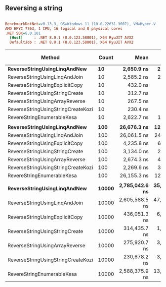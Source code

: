 ## Reversing a string


``` ini

BenchmarkDotNet=v0.13.3, OS=Windows 11 (10.0.22631.3007), VM=Hyper-V
AMD EPYC 7763, 1 CPU, 16 logical and 8 physical cores
.NET SDK=8.0.101
  [Host]     : .NET 8.0.1 (8.0.123.58001), X64 RyuJIT AVX2
  DefaultJob : .NET 8.0.1 (8.0.123.58001), X64 RyuJIT AVX2


```
|                             Method | Count |           Mean |        Error |       StdDev | Ratio | RatioSD |     Gen0 | Allocated | Alloc Ratio |
|----------------------------------- |------ |---------------:|-------------:|-------------:|------:|--------:|---------:|----------:|------------:|
|       **ReverseStringUsingLinqAndNew** |    **10** |     **2,650.9 ns** |     **21.94 ns** |     **20.52 ns** |  **1.00** |    **0.00** |   **0.3471** |    **5840 B** |        **1.00** |
|      ReverseStringUsingLinqAndJoin |    10 |     2,585.2 ns |     25.02 ns |     23.40 ns |  0.98 |    0.01 |   0.3242 |    5440 B |        0.93 |
|     ReverseStringUsingExplicitCopy |    10 |       432.0 ns |      3.59 ns |      3.00 ns |  0.16 |    0.00 |   0.1144 |    1920 B |        0.33 |
|     ReverseStringUsingStringCreate |    10 |       312.7 ns |      1.65 ns |      1.54 ns |  0.12 |    0.00 |   0.0572 |     960 B |        0.16 |
|     ReverseStringUsingArrayReverse |    10 |       267.5 ns |      3.29 ns |      2.75 ns |  0.10 |    0.00 |   0.1144 |    1920 B |        0.33 |
| ReverseStringUsingStringCreateKozi |    10 |       230.4 ns |      3.47 ns |      3.25 ns |  0.09 |    0.00 |   0.0572 |     960 B |        0.16 |
|         RevereStringEnumerableKesa |    10 |     2,622.7 ns |     15.84 ns |     14.82 ns |  0.99 |    0.01 |   0.3281 |    5520 B |        0.95 |
|                                    |       |                |              |              |       |         |          |           |             |
|       **ReverseStringUsingLinqAndNew** |   **100** |    **26,676.3 ns** |    **121.88 ns** |    **114.01 ns** |  **1.00** |    **0.00** |   **3.4790** |   **58400 B** |        **1.00** |
|      ReverseStringUsingLinqAndJoin |   100 |    26,061.5 ns |    240.44 ns |    224.91 ns |  0.98 |    0.01 |   3.2349 |   54400 B |        0.93 |
|     ReverseStringUsingExplicitCopy |   100 |     4,235.8 ns |     64.22 ns |     60.07 ns |  0.16 |    0.00 |   1.1444 |   19200 B |        0.33 |
|     ReverseStringUsingStringCreate |   100 |     3,134.0 ns |     22.16 ns |     20.73 ns |  0.12 |    0.00 |   0.5722 |    9600 B |        0.16 |
|     ReverseStringUsingArrayReverse |   100 |     2,674.3 ns |     45.39 ns |     42.46 ns |  0.10 |    0.00 |   1.1444 |   19200 B |        0.33 |
| ReverseStringUsingStringCreateKozi |   100 |     2,269.6 ns |     30.23 ns |     26.80 ns |  0.09 |    0.00 |   0.5722 |    9600 B |        0.16 |
|         RevereStringEnumerableKesa |   100 |    26,155.3 ns |    129.23 ns |    114.56 ns |  0.98 |    0.01 |   3.2959 |   55200 B |        0.95 |
|                                    |       |                |              |              |       |         |          |           |             |
|       **ReverseStringUsingLinqAndNew** | **10000** | **2,785,042.6 ns** | **35,260.60 ns** | **31,257.60 ns** |  **1.00** |    **0.00** | **347.6563** | **5840002 B** |        **1.00** |
|      ReverseStringUsingLinqAndJoin | 10000 | 2,605,588.5 ns | 47,262.02 ns | 59,771.33 ns |  0.94 |    0.03 | 324.2188 | 5440002 B |        0.93 |
|     ReverseStringUsingExplicitCopy | 10000 |   436,051.3 ns |  6,713.04 ns |  6,279.38 ns |  0.16 |    0.00 | 114.7461 | 1920000 B |        0.33 |
|     ReverseStringUsingStringCreate | 10000 |   314,435.7 ns |  1,903.58 ns |  1,589.57 ns |  0.11 |    0.00 |  57.1289 |  960000 B |        0.16 |
|     ReverseStringUsingArrayReverse | 10000 |   275,920.7 ns |  3,480.23 ns |  3,085.13 ns |  0.10 |    0.00 | 114.7461 | 1920000 B |        0.33 |
| ReverseStringUsingStringCreateKozi | 10000 |   230,678.2 ns |  3,493.03 ns |  3,267.38 ns |  0.08 |    0.00 |  57.3730 |  960000 B |        0.16 |
|         RevereStringEnumerableKesa | 10000 | 2,588,375.9 ns | 13,187.14 ns | 11,690.06 ns |  0.93 |    0.01 | 328.1250 | 5520002 B |        0.95 |
